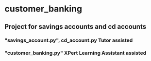 # customer_banking
## Project for savings accounts and cd accounts
### "savings_account.py", cd_account.py Tutor assisted
### "customer_banking.py" XPert Learning Assistant assisted